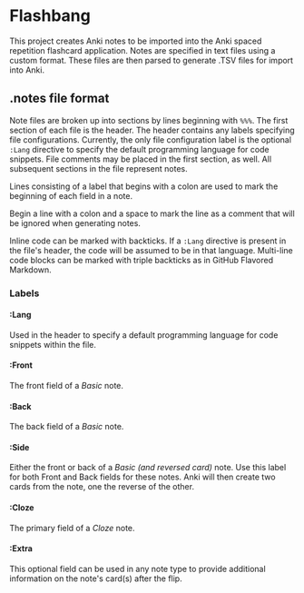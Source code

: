 # Flashbang
This project creates Anki notes to be imported into the Anki spaced
repetition flashcard application. Notes are specified in text files
using a custom format. These files are then parsed to generate .TSV 
files for import into Anki. 

## .notes file format
Note files are broken up into sections by lines beginning with `%%%`.
The first section of each file is the header. The header contains any 
labels specifying file configurations. Currently, the only file 
configuration label is the optional `:Lang` directive to specify the 
default programming language for code snippets. File comments may be 
placed in the first section, as well. All subsequent sections in the 
file represent notes.

Lines consisting of a label that begins with a colon are used to mark
the beginning of each field in a note.

Begin a line with a colon and a space to mark the line as a comment
that will be ignored when generating notes.

Inline code can be marked with backticks. If a `:Lang` directive is
present in the file's header, the code will be assumed to be in that
language. Multi-line code blocks can be marked with triple backticks as in
GitHub Flavored Markdown.

### Labels
#### :Lang
Used in the header to specify a default programming language for code
snippets within the file.

#### :Front
The front field of a *Basic* note.

#### :Back
The back field of a *Basic* note.

#### :Side
Either the front or back of a *Basic (and reversed card)* note. Use
this label for both Front and Back fields for these notes. Anki will
then create two cards from the note, one the reverse of the other.

#### :Cloze
The primary field of a *Cloze* note.

#### :Extra
This optional field can be used in any note type to provide additional
information on the note's card(s) after the flip.
